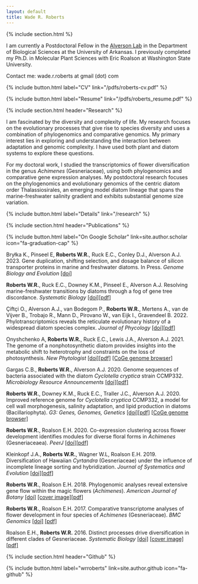 ```yaml
---
layout: default
title: Wade R. Roberts
---
```

{% include section.html %}

I am currently a Postdoctoral Fellow in the [Alverson Lab](https://alversonlab.com) in the Department of Biological Sciences at the University of Arkansas. I previously completed my Ph.D. in Molecular Plant Sciences with Eric Roalson at Washington State University.

Contact me: wade.r.roberts at gmail (dot) com

{% include button.html label="CV" link="/pdfs/roberts-cv.pdf" %}

{% include button.html label="Resume" link="/pdfs/roberts_resume.pdf" %}

{% include section.html header="Research" %}

I am fascinated by the diversity and complexity of life. My research focuses on the evolutionary processes that give rise to species diversity and uses a combination of phylogenomics and comparative genomics. My primary interest lies in exploring and understanding the interaction between adaptation and genomic complexity. I have used both plant and diatom systems to explore these questions.

For my doctoral work, I studied the transcriptomics of flower diversification in the genus _Achimenes_ (Gesneriaceae), using both phylogenomics and comparative gene expression analyses. My postdoctoral research focuses on the phylogenomics and evolutionary genomics of the centric diatom order Thalassiosirales, an emerging model diatom lineage that spans the marine-freshwater salinity gradient and exhibits substantial genome size variation.

{% include button.html label="Details" link="/research" %}

{% include section.html header="Publications" %}

{% include button.html label="On Google Scholar" link=site.author.scholar icon="fa-graduation-cap" %}

Bryłka K., Pinseel E, **Roberts W.R.**, Ruck E.C., Conley D.J., Alverson A.J. 2023. Gene duplication, shifting selection, and dosage balance of silicon transporter proteins in marine and freshwater diatoms. In Press. _Genome Biology and Evolution_ [[doi]](https://doi.org/10.1093/gbe/evad212)

**Roberts W.R.**, Ruck E.C., Downey K.M., Pinseel E., Alverson A.J. Resolving marine-freshwater transitions by diatoms through a fog of gene tree discordance. _Systematic Biology_ [[doi]](https://doi.org/10.1093/sysbio/syad038)[[pdf]](/pdfs/Roberts_et_al-2023-Systematic_Biology.pdf?raw=true)

Çiftçi O., Alverson A.J., van Bodegom P., **Roberts W.R.**, Mertens A., van de Vijver B., Trobajo R., Mann D., Pirovano W., van Eijk I., Gravendeel B. 2022. Phylotranscriptomics reveals the reticulate evolutionary history of a widespread diatom species complex. _Journal of Phycology_ [[doi]](https://doi.org/10.1111/jpy.13281)[[pdf]](/pdfs/Ciftci_et_al-2022-Journal_of_Phycology.pdf?raw=true)

Onyshchenko A, **Roberts W.R.**, Ruck E.C., Lewis J.A., Alverson A.J. 2021. The genome of a nonphotosynthetic diatom provides insights into the metabolic shift to heterotrophy and constraints on the loss of photosynthesis. _New Phytologist_ [[doi]](https://doi.org/10.1111/nph.17673)[[pdf]](/pdfs/Onyshchenko_et_al-2021-New_Phytologist.pdf?raw=true) [[CoGe genome browser]](https://genomevolution.org/coge/GenomeInfo.pl?gid=60130)

Gargas C.B., **Roberts W.R.**, Alverson A.J. 2020. Genome sequences of bacteria associated with the diatom _Cyclotella cryptica_ strain CCMP332. _Microbiology Resource Announcements_ [[doi]](https://doi.org/10.1128/MRA.01030-20)[[pdf]](/pdfs/Gargas_et_al-2020-MRA.pdf?raw=true)

**Roberts W.R.**, Downey K.M., Ruck E.C., Traller J.C., Alverson A.J. 2020. Improved reference genome for _Cyclotella cryptica_ CCMP332, a model for cell wall morphogenesis, salinity adaptation, and lipid production in diatoms (Bacillariophyta). _G3: Genes, Genomes, Genetics_ [[doi]](https://doi.org/10.1534/g3.120.401408)[[pdf]](/pdfs/Roberts_et_al-2020-G3.pdf?raw=true) [[CoGe genome browser]](https://genomevolution.org/coge/GenomeInfo.pl?gid=57836)

**Roberts W.R.**, Roalson E.H. 2020. Co-expression clustering across flower development identifies modules for diverse floral forms in _Achimenes_ (Gesneriaceaea). _PeerJ_  [[doi]](https://doi.org/10.7717/peerj.8778)[[pdf]](/pdfs/Roberts_et_al_2020-PeerJ.pdf?raw=true)

Kleinkopf J.A., **Roberts W.R.**, Wagner W.L, Roalson E.H. 2019. Diversification of Hawaiian _Cyrtandra_ (Gesneriaceae) under the influence of incomplete lineage sorting and hybridization. _Journal of Systematics and Evolution_ [[doi]](https://doi.org/10.1111/jse.12519)[[pdf]](/pdfs/Kleinkopf_et_al-2019-Journal_of_Systematics_and_Evolution.pdf?raw=true)

**Roberts W.R.**, Roalson E.H. 2018. Phylogenomic analyses reveal extensive gene flow within the magic flowers (_Achimenes_). _American Journal of Botany_ [[doi]](https://doi.org/10.1002/ajb2.1058) [[cover image]](https://onlinelibrary.wiley.com/doi/abs/10.1002/ajb2.1088)[[pdf]](/pdfs/Roberts_et_al-2017-American_Journal_of_Botany.pdf?raw=true)

**Roberts W.R.**, Roalson E.H. 2017. Comparative transcriptome analyses of flower development in four species of _Achimenes_ (Gesneriaceae). _BMC Genomics_ [[doi]](https://doi.org/10.1186/s12864-017-3623-8) [[pdf]](/pdfs/Roberts_et_al_2017-BMC_Genomics.pdf?raw=true)

Roalson E.H., **Roberts W.R.** 2016. Distinct processes drive diversification in different clades of Gesneriaceae. _Systematic Biology_ [[doi]](https://doi.org/10.1093/sysbio/syw012) [[cover image]](https://academic.oup.com/sysbio/article/65/4/i1/1753138) [[pdf]](/pdfs/Syst%20Biol-2016-Roalson-662-84.pdf?raw=true)

{% include section.html header="Github" %}

{% include button.html label="wrroberts" link=site.author.github icon="fa-github" %}
